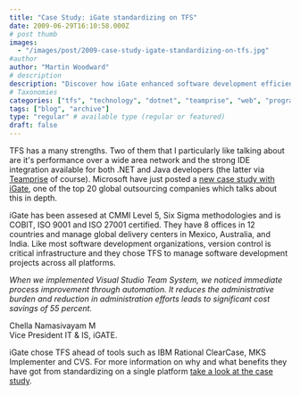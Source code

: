 ```yaml
---
title: "Case Study: iGate standardizing on TFS"
date: 2009-06-29T16:10:58.000Z
# post thumb
images:
  - "/images/post/2009-case-study-igate-standardizing-on-tfs.jpg"
#author
author: "Martin Woodward"
# description
description: "Discover how iGate enhanced software development efficiency and savings by standardising on TFS over competing tools in their latest case study."
# Taxonomies
categories: ["tfs", "technology", "dotnet", "teamprise", "web", "programming"]
tags: ["blog", "archive"]
type: "regular" # available type (regular or featured)
draft: false
---
```

[](http://www.igate.com/)   

TFS has a many strengths.  Two of them that I particularly like talking about are it's performance over a wide area network and the strong IDE integration available for both .NET and Java developers (the latter via [Teamprise](http://www.teamprise.com) of course).  Microsoft have just posted a [new case study with iGate](http://www.microsoft.com/india/CustomerEvidence/details.aspx?casestudyid=636&type=C), one of the top 20 global outsourcing companies which talks about this in depth.  

iGate has been assesed at CMMI Level 5, Six Sigma methodologies and is COBIT, ISO 9001 and ISO 27001 certified.  They have 8 offices in 12 countries and manage global delivery centers in Mexico, Australia, and India. Like most software development organizations, version control is critical infrastructure and they chose TFS to manage software development projects across all platforms.     

*When we implemented Visual Studio Team System, we noticed immediate process improvement through automation. It reduces the administrative burden and reduction in administration efforts leads to significant cost savings of 55 percent.* 

Chella Namasivayam M    
Vice President IT & IS, iGATE. 

iGate chose TFS ahead of tools such as IBM Rational ClearCase, MKS Implementer and CVS.  For more information on why and what benefits they have got from standardizing on a single platform [take a look at the case study](http://www.microsoft.com/india/CustomerEvidence/details.aspx?casestudyid=636&type=C).